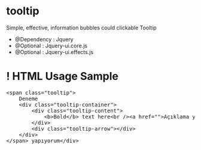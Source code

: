 tooltip
=======

Simple, effective, information bubbles could clickable Tooltip


* @Dependency : Jquery
 * @Optional : Jquery-ui.core.js
 * @Optional : Jquery-ui.effects.js

 


! HTML Usage Sample
=============================

<pre>
&lt;span class="tooltip"&gt;
	Deneme
	&lt;div class="tooltip-container"&gt;
		&lt;div class="tooltip-content"&gt;
			&lt;b>Bold&lt;/b&gt; text here&lt;br /&gt;&lt;a href=""&gt;Açıklama yetmeyebilir buraya kadarki kısımda&lt;/a&gt;
		&lt;/div&gt;
		&lt;div class="tooltip-arrow">&lt;/div&gt;
	&lt;/div>
&lt;/span&gt; yapıyorum&lt;/div&gt;
</pre>
